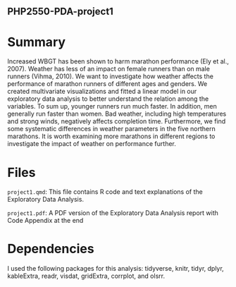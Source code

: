 ## PHP2550-PDA-project1

# Summary

Increased WBGT has been shown to harm marathon performance (Ely et al., 2007). Weather has less of an impact on female runners than on male runners (Vihma, 2010). We want to investigate how weather affects the performance of marathon runners of different ages and genders. We created multivariate visualizations and fitted a linear model in our exploratory data analysis to better understand the relation among the variables. To sum up, younger runners run much faster. In addition, men generally run faster than women. Bad weather, including high temperatures and strong winds, negatively affects completion time. Furthermore, we find some systematic differences in weather parameters in the five northern marathons. It is worth examining more marathons in different regions to investigate the impact of weather on performance further.

# Files

`project1.qmd`: This file contains R code and text explanations of the Exploratory Data Analysis.

`project1.pdf`: A PDF version of the Exploratory Data Analysis report with Code Appendix at the end

# Dependencies

I used the following packages for this analysis: tidyverse, knitr, tidyr, dplyr, kableExtra, readr, visdat, gridExtra, corrplot, and olsrr.
